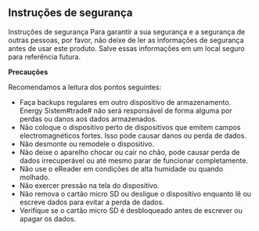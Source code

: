 ## Instruções de segurança 

Instruções de segurança 
Para garantir a sua segurança e a segurança de outras pessoas, por favor, não deixe de ler as informações de segurança antes de usar este produto. Salve essas informações em um local seguro para referência futura. 


**Precauções**

Recomendamos a leitura dos pontos seguintes: 
- Faça backups regulares em outro dispositivo de armazenamento. Energy Sistem#trade# não será responsável de forma alguma por perdas ou danos aos dados armazenados. 
- Não coloque o dispositivo perto de dispositivos que emitem campos electromagnéticos fortes. Isso pode causar danos ou perda de dados. 
- Não desmonte ou remodele o dispositivo. 
- Não deixe o aparelho chocar ou cair no chão, pode causar perda de dados irrecuperável ou até mesmo parar de funcionar completamente. 
- Não use o eReader em condições de alta humidade ou quando molhado. 
- Não exercer pressão na tela do dispositivo.
- Não remova o cartão micro SD ou desligue o dispositivo enquanto lê ou escreve dados para evitar a perda de dados. 
- Verifique se o cartão micro SD é desbloqueado antes de escrever ou apagar os dados.

